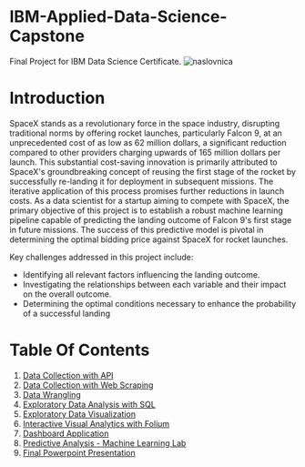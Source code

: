 # IBM-Applied-Data-Science-Capstone
Final Project for IBM Data Science Certificate.
![naslovnica](https://github.com/ddobrinic/IBM-Applied-Data-Science-Capstone/assets/28016367/e632200c-8f08-4187-8b11-fe9559446b84)

# Introduction
SpaceX stands as a revolutionary force in the space industry, disrupting traditional norms by offering rocket launches, particularly Falcon 9, at an unprecedented cost of as low as 62 million dollars, a significant reduction compared to other providers charging upwards of 165 million dollars per launch. This substantial cost-saving innovation is primarily attributed to SpaceX's groundbreaking concept of reusing the first stage of the rocket by successfully re-landing it for deployment in subsequent missions. The iterative application of this process promises further reductions in launch costs.
As a data scientist for a startup aiming to compete with SpaceX, the primary objective of this project is to establish a robust machine learning pipeline capable of predicting the landing outcome of Falcon 9's first stage in future missions. The success of this predictive model is pivotal in determining the optimal bidding price against SpaceX for rocket launches.

Key challenges addressed in this project include:
* Identifying all relevant factors influencing the landing outcome.
* Investigating the relationships between each variable and their impact on the overall outcome.
* Determining the optimal conditions necessary to enhance the probability of a successful landing

# Table Of Contents
1. [Data Collection with API](https://github.com/ddobrinic/IBM-Applied-Data-Science-Capstone/blob/main/jupyter-labs-spacex-data-collection-api.ipynb)
2. [Data Collection with Web Scraping](https://github.com/ddobrinic/IBM-Applied-Data-Science-Capstone/blob/main/jupyter-labs-webscraping.ipynb)
3. [Data Wrangling](https://github.com/ddobrinic/IBM-Applied-Data-Science-Capstone/blob/main/labs-jupyter-spacex-Data%20wrangling.ipynb)
4. [Exploratory Data Analysis with SQL](https://github.com/ddobrinic/IBM-Applied-Data-Science-Capstone/blob/main/jupyter-labs-eda-sql-coursera_sqllite.ipynb)
5. [Exploratory Data Visualization](https://github.com/ddobrinic/IBM-Applied-Data-Science-Capstone/blob/main/jupyter-labs-eda-dataviz.ipynb)
6. [Interactive Visual Analytics with Folium](https://github.com/ddobrinic/IBM-Applied-Data-Science-Capstone/blob/main/lab_jupyter_launch_site_location.ipynb)
7. [Dashboard Application](https://github.com/ddobrinic/IBM-Applied-Data-Science-Capstone/blob/main/spacex_dash_app_2.py)
8. [Predictive Analysis - Machine Learning Lab](https://github.com/ddobrinic/IBM-Applied-Data-Science-Capstone/blob/main/SpaceX_Machine_Learning_Prediction_Part_5_jupyterlite.ipynb)
9. [Final Powerpoint Presentation](https://github.com/ddobrinic/IBM-Applied-Data-Science-Capstone/blob/main/jupyter-labs-spacex-data-collection-api.ipynb)
